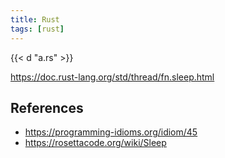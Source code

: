 ```yaml
---
title: Rust
tags: [rust]
---
```


{{< d "a.rs" >}}

<https://doc.rust-lang.org/std/thread/fn.sleep.html>

## References

- <https://programming-idioms.org/idiom/45>
- <https://rosettacode.org/wiki/Sleep>
